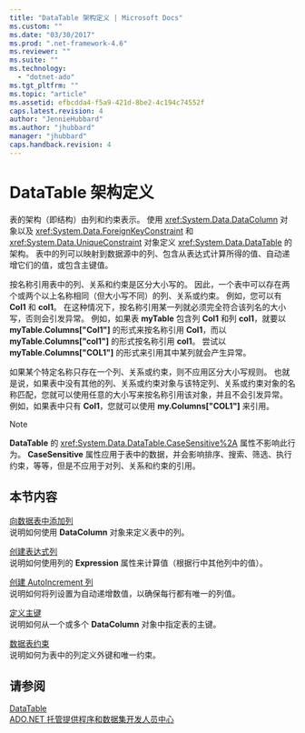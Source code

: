 ```yaml
---
title: "DataTable 架构定义 | Microsoft Docs"
ms.custom: ""
ms.date: "03/30/2017"
ms.prod: ".net-framework-4.6"
ms.reviewer: ""
ms.suite: ""
ms.technology: 
  - "dotnet-ado"
ms.tgt_pltfrm: ""
ms.topic: "article"
ms.assetid: efbcdda4-f5a9-421d-8be2-4c194c74552f
caps.latest.revision: 4
author: "JennieHubbard"
ms.author: "jhubbard"
manager: "jhubbard"
caps.handback.revision: 4
---
```

# DataTable 架构定义
表的架构（即结构）由列和约束表示。  使用 <xref:System.Data.DataColumn> 对象以及 <xref:System.Data.ForeignKeyConstraint> 和 <xref:System.Data.UniqueConstraint> 对象定义 <xref:System.Data.DataTable> 的架构。  表中的列可以映射到数据源中的列、包含从表达式计算所得的值、自动递增它们的值，或包含主键值。  
  
 按名称引用表中的列、关系和约束是区分大小写的。  因此，一个表中可以存在两个或两个以上名称相同（但大小写不同）的列、关系或约束。  例如，您可以有 **Col1** 和 **col1**。  在这种情况下，按名称引用某一列就必须完全符合该列名的大小写，否则会引发异常。  例如，如果表 **myTable** 包含列 **Col1** 和列 **col1**，就要以 **myTable.Columns\["Col1"\]** 的形式来按名称引用 **Col1**，而以 **myTable.Columns\["col1"\]** 的形式按名称引用 **col1**。  尝试以 **myTable.Columns\["COL1"\]** 的形式来引用其中某列就会产生异常。  
  
 如果某个特定名称只存在一个列、关系或约束，则不应用区分大小写规则。  也就是说，如果表中没有其他的列、关系或约束对象与该特定列、关系或约束对象的名称匹配，您就可以使用任意的大小写来按名称引用该对象，并且不会引发异常。  例如，如果表中只有 **Col1**，您就可以使用 **my.Columns\["COL1"\]** 来引用。  
  
> [!NOTE]
>  **DataTable** 的 <xref:System.Data.DataTable.CaseSensitive%2A> 属性不影响此行为。  **CaseSensitive** 属性应用于表中的数据，并会影响排序、搜索、筛选、执行约束，等等，但是不应用于对列、关系和约束的引用。  
  
## 本节内容  
 [向数据表中添加列](../../../../../docs/framework/data/adonet/dataset-datatable-dataview/adding-columns-to-a-datatable.md)  
 说明如何使用 **DataColumn** 对象来定义表中的列。  
  
 [创建表达式列](../../../../../docs/framework/data/adonet/dataset-datatable-dataview/creating-expression-columns.md)  
 说明如何使用列的 **Expression** 属性来计算值（根据行中其他列中的值）。  
  
 [创建 AutoIncrement 列](../../../../../docs/framework/data/adonet/dataset-datatable-dataview/creating-autoincrement-columns.md)  
 说明如何将列设置为自动递增数值，以确保每行都有唯一的列值。  
  
 [定义主键](../../../../../docs/framework/data/adonet/dataset-datatable-dataview/defining-primary-keys.md)  
 说明如何从一个或多个 **DataColumn** 对象中指定表的主键。  
  
 [数据表约束](../../../../../docs/framework/data/adonet/dataset-datatable-dataview/datatable-constraints.md)  
 说明如何为表中的列定义外键和唯一约束。  
  
## 请参阅  
 [DataTable](../../../../../docs/framework/data/adonet/dataset-datatable-dataview/datatables.md)   
 [ADO.NET 托管提供程序和数据集开发人员中心](http://go.microsoft.com/fwlink/?LinkId=217917)